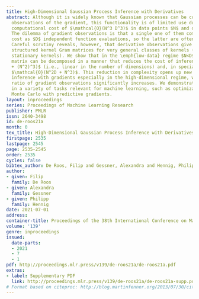 ```yaml
---
title: High-Dimensional Gaussian Process Inference with Derivatives
abstract: Although it is widely known that Gaussian processes can be conditioned on
  observations of the gradient, this functionality is of limited use due to the prohibitive
  computational cost of $\mathcal{O}(N^3 D^3)$ in data points $N$ and dimension $D$.
  The dilemma of gradient observations is that a single one of them comes at the same
  cost as $D$ independent function evaluations, so the latter are often preferred.
  Careful scrutiny reveals, however, that derivative observations give rise to highly
  structured kernel Gram matrices for very general classes of kernels (inter alia,
  stationary kernels). We show that in the \emph{low-data} regime $N<D$, the Gram
  matrix can be decomposed in a manner that reduces the cost of inference to $\mathcal{O}(N^2D
  + (N^2)^3)$ (i.e., linear in the number of dimensions) and, in special cases, to
  $\mathcal{O}(N^2D + N^3)$. This reduction in complexity opens up new use-cases for
  inference with gradients especially in the high-dimensional regime, where the information-to-cost
  ratio of gradient observations significantly increases. We demonstrate this potential
  in a variety of tasks relevant for machine learning, such as optimization and Hamiltonian
  Monte Carlo with predictive gradients.
layout: inproceedings
series: Proceedings of Machine Learning Research
publisher: PMLR
issn: 2640-3498
id: de-roos21a
month: 0
tex_title: High-Dimensional Gaussian Process Inference with Derivatives
firstpage: 2535
lastpage: 2545
page: 2535-2545
order: 2535
cycles: false
bibtex_author: De Roos, Filip and Gessner, Alexandra and Hennig, Philipp
author:
- given: Filip
  family: De Roos
- given: Alexandra
  family: Gessner
- given: Philipp
  family: Hennig
date: 2021-07-01
address:
container-title: Proceedings of the 38th International Conference on Machine Learning
volume: '139'
genre: inproceedings
issued:
  date-parts:
  - 2021
  - 7
  - 1
pdf: http://proceedings.mlr.press/v139/de-roos21a/de-roos21a.pdf
extras:
- label: Supplementary PDF
  link: http://proceedings.mlr.press/v139/de-roos21a/de-roos21a-supp.pdf
# Format based on citeproc: http://blog.martinfenner.org/2013/07/30/citeproc-yaml-for-bibliographies/
---
```

